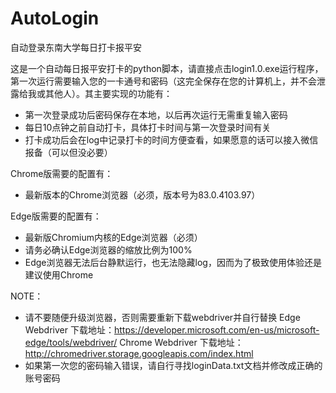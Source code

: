 # AutoLogin
自动登录东南大学每日打卡报平安

这是一个自动每日报平安打卡的python脚本，请直接点击login1.0.exe运行程序，第一次运行需要输入您的一卡通号和密码（这完全保存在您的计算机上，并不会泄露给我或其他人）。其主要实现的功能有：

* 第一次登录成功后密码保存在本地，以后再次运行无需重复输入密码
* 每日10点钟之前自动打卡，具体打卡时间与第一次登录时间有关
* 打卡成功后会在log中记录打卡的时间方便查看，如果愿意的话可以接入微信报备（可以但没必要）


Chrome版需要的配置有：

* 最新版本的Chrome浏览器（必须，版本号为83.0.4103.97）

Edge版需要的配置有：

* 最新版Chromium内核的Edge浏览器（必须）
* 请务必确认Edge浏览器的缩放比例为100%
* Edge浏览器无法后台静默运行，也无法隐藏log，因而为了极致使用体验还是建议使用Chrome

NOTE：

* 请不要随便升级浏览器，否则需要重新下载webdriver并自行替换
   Edge Webdriver 下载地址：https://developer.microsoft.com/en-us/microsoft-edge/tools/webdriver/
   Chrome Webdriver 下载地址：http://chromedriver.storage.googleapis.com/index.html
* 如果第一次您的密码输入错误，请自行寻找loginData.txt文档并修改成正确的账号密码
